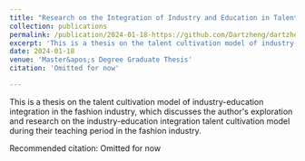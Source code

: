 ```yaml
---
title: "Research on the Integration of Industry and Education in Talent Cultivation within the Fashion Industry: A Case Study of the Fashion Institute at Shanghai S University, an Applied Undergraduate College"
collection: publications
permalink: /publication/2024-01-18-https://github.com/Dartzheng/dartzheng.github.io/blob/master/files/paper3.pdf
excerpt: 'This is a thesis on the talent cultivation model of industry-education integration in the fashion industry, which discusses the author&apos;s exploration and research on the industry-education integration talent cultivation model during their teaching period in the fashion industry. '
date: 2024-01-18
venue: 'Master&apos;s Degree Graduate Thesis'
citation: 'Omitted for now'

---
```

This is a thesis on the talent cultivation model of industry-education integration in the fashion industry, which discusses the author&apos;s exploration and research on the industry-education integration talent cultivation model during their teaching period in the fashion industry. 

Recommended citation: Omitted for now